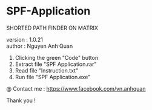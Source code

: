 # SPF-Application
SHORTED PATH FINDER ON MATRIX  

version : 1.0.21 \
author : Nguyen Anh Quan


1. Clicking the green "Code" button
2. Extract file "SPF Application.rar"
3. Read file "Instruction.txt"
4. Run file "SPF Application.exe" 

@ Contact me : https://www.facebook.com/vn.anhquan

Thank you !



